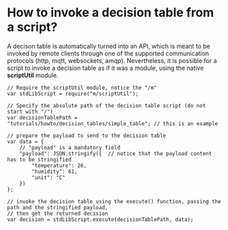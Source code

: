 # How to invoke a decision table from a script?

A decison table is automatically turned into an API, which is meant to be invoked by remote clients through one of the supported communication protocols (http, mqtt, websockets, amqp). Nevertheless, it is possible for a script to invoke a decision table as if it was a module, using the native **scriptUtil** module.

```
// Require the scriptUtil module, notice the "/m"
var stdLibScript = require("m/scriptUtil");

// Specify the absolute path of the decision table script (do not start with "/")
var decisionTablePath = "tutorials/howto/decision_tables/simple_table"; // this is an example

// prepare the payload to send to the decision table
var data = {
    // "payload" is a mandatory field
    "payload": JSON.stringify({  // notice that the payload content has to be stringified
        "temperature": 26,
        "humidity": 61,
        "unit": "C"
    })
};

// invoke the decision table using the execute() function, passing the path and the stringified payload, 
// then get the returned decision
var decision = stdLibScript.execute(decisionTablePath, data);
```
